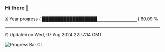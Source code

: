 ### Hi there 👋

⏳ Year progress { ██████████████████▁▁▁▁▁▁▁▁▁▁▁▁ } 60.09 %

---

⏰ Updated on Wed, 07 Aug 2024 22:37:14 GMT

![Progress Bar CI](https://github.com/IshwaranRudhara/GIT-ACTION/workflows/Progress%20Bar%20CI/badge.svg)

